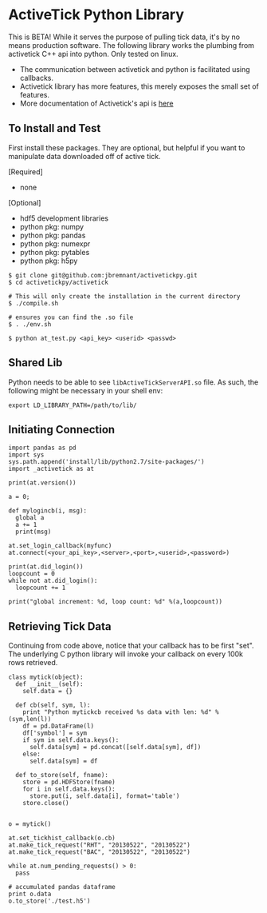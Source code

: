# ActiveTick Python Library

This is BETA! While it serves the purpose of pulling tick data, it's by no means production software.
The following library works the plumbing from activetick C++ api into python.
Only tested on linux.

* The communication between activetick and python is facilitated using callbacks.
* Activetick library has more features, this merely exposes the small set of features.
* More documentation of Activetick's api is
  [here](http://www.activetick.com/activetick/contents/PersonalServicesDataAPIDownload.aspx)


## To Install and Test

First install these packages. They are optional, but helpful 
if you want to manipulate data downloaded off of active tick.

[Required]

* none

[Optional]

* hdf5 development libraries
* python pkg: numpy
* python pkg: pandas
* python pkg: numexpr
* python pkg: pytables
* python pkg: h5py

```
$ git clone git@github.com:jbremnant/activetickpy.git
$ cd activetickpy/activetick

# This will only create the installation in the current directory
$ ./compile.sh  

# ensures you can find the .so file
$ . ./env.sh  

$ python at_test.py <api_key> <userid> <passwd>
```

## Shared Lib

Python needs to be able to see `libActiveTickServerAPI.so` file. As such, the following
might be necessary in your shell env:

```
export LD_LIBRARY_PATH=/path/to/lib/
```

## Initiating Connection

```{python}
import pandas as pd
import sys
sys.path.append('install/lib/python2.7/site-packages/')
import _activetick as at

print(at.version())

a = 0;

def mylogincb(i, msg):
  global a
  a += 1
  print(msg)

at.set_login_callback(myfunc)
at.connect(<your_api_key>,<server>,<port>,<userid>,<password>)

print(at.did_login())
loopcount = 0
while not at.did_login():
  loopcount += 1

print("global increment: %d, loop count: %d" %(a,loopcount))
```

## Retrieving Tick Data

Continuing from code above, notice that your callback has to be first "set".
The underlying C python library will invoke your callback on every 100k rows retrieved.

```{python}
class mytick(object):
  def __init__(self):
    self.data = {}

  def cb(self, sym, l):
    print "Python mytickcb received %s data with len: %d" % (sym,len(l))
    df = pd.DataFrame(l)
    df['symbol'] = sym
    if sym in self.data.keys():
      self.data[sym] = pd.concat([self.data[sym], df])
    else:
      self.data[sym] = df

  def to_store(self, fname):
    store = pd.HDFStore(fname)
    for i in self.data.keys():
      store.put(i, self.data[i], format='table')
    store.close()


o = mytick()

at.set_tickhist_callback(o.cb)
at.make_tick_request("RHT", "20130522", "20130522")
at.make_tick_request("BAC", "20130522", "20130522")

while at.num_pending_requests() > 0:
  pass

# accumulated pandas dataframe
print o.data
o.to_store('./test.h5')
```
